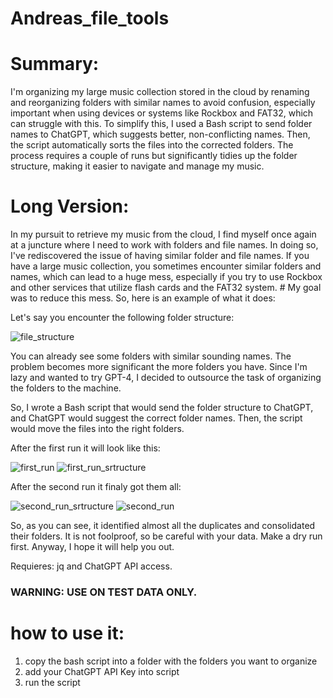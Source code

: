# Andreas_file_tools
# Summary:
I'm organizing my large music collection stored in the cloud by renaming and reorganizing folders with similar names to avoid confusion, especially important when using devices or systems like Rockbox and FAT32, which can struggle with this. To simplify this, I used a Bash script to send folder names to ChatGPT, which suggests better, non-conflicting names. Then, the script automatically sorts the files into the corrected folders. The process requires a couple of runs but significantly tidies up the folder structure, making it easier to navigate and manage my music.

# Long Version:

In my pursuit to retrieve my music from the cloud, I find myself once again at a juncture where I need to work with folders and file names. 
In doing so, I've rediscovered the issue of having similar folder and file names. 
If you have a large music collection, you sometimes encounter similar folders and names, which can lead to a huge mess, especially if you try to use Rockbox and other services that utilize flash cards and the FAT32 system. #
My goal was to reduce this mess. So, here is an example of what it does:

Let's say you encounter the following folder structure:

![file_structure](https://github.com/andreas-ullrich/Andreas_file_tools/assets/68023686/686088c3-9e67-43f9-a17d-641ee6c0483b)


You can already see some folders with similar sounding names. 
The problem becomes more significant the more folders you have. 
Since I'm lazy and wanted to try GPT-4, I decided to outsource the task of organizing the folders to the machine.

So, I wrote a Bash script that would send the folder structure to ChatGPT, and ChatGPT would suggest the correct folder names. 
Then, the script would move the files into the right folders.

After the first run it will look like this:


![first_run](https://github.com/andreas-ullrich/Andreas_file_tools/assets/68023686/64976e42-5402-4591-aab6-ab614b8a4e7a)
![first_run_srtructure](https://github.com/andreas-ullrich/Andreas_file_tools/assets/68023686/990d001d-9929-4ad5-b0db-806e9911f164)

After the second run it finaly got them all:

![second_run_srtructure](https://github.com/andreas-ullrich/Andreas_file_tools/assets/68023686/51e1d52e-3e11-4ee7-ba7d-fcda9462a734)
![second_run](https://github.com/andreas-ullrich/Andreas_file_tools/assets/68023686/5598c7fc-8d7c-4644-9e7c-09beebd30726)

So, as you can see, it identified almost all the duplicates and consolidated their folders. 
It is not foolproof, so be careful with your data. Make a dry run first. Anyway, I hope it will help you out.

Requieres: jq and ChatGPT API access.

### WARNING: USE ON TEST DATA ONLY.

# how to use it:
1. copy the bash script into a folder with the folders you want to organize
2. add your ChatGPT API Key into script
3. run the script
